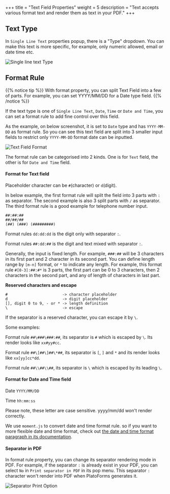 +++
title = "Text Field Properties"
weight = 5
description = "Text accepts various format text and render them as text in your PDF."
+++

## Text Type

In `Single Line Text` properties popup, there is a "Type" dropdown. You can make this text is more specific, for example, only numeric allowed, email or date time etc.

![Single line text Type](/images/page/form/text-type.png)

## Format Rule

{{% notice tip  %}}
<a name="HM-EDITOR-010" class="anchor"></a>
With format property, you can split Text Field into a few of parts. For example, you can set YYYY/MM/DD for a Date type field.
{{% /notice %}}

If the text type is one of `Single Line Text`, `Date`, `Time` or `Date and Time`, you can set a format rule to add fine control over this field.


As the example, on below screenshot, it is set to `Date` type and has `YYYY-MM-DD` as format rule. So you can see this text field are split into 3 smaller input fields to restrict only `YYYY-MM-DD` format date can be inputted.

![Text Field Format](/images/page/form/text-format.png)

The format rule can be categorised into 2 kinds. One is for `Text` field, the other is for `Date and Time` field. 

#### Format for Text field 

Placeholder character can be `#`(character) or `d`(digit).  


In below example, the first format rule will split the field into 3 parts with `:` as separator.  The second example is also 3 split parts with `/` as separator. The third format rule is a good example for telephone number input.

```
##:##:##
##/##/##
(##) (###) (#########)
```

Format rules `dd:dd:dd` is  the digit only with separator  `:`. 

Format rules `##:dd:##` is the digit and text mixed with separator  `:`. 


Generally, the input is fixed length. For example, `###:##` will be 3 characters in its first part and 2 character in its second part. You can define length range by `[m-n]` format, or `*` to indicate any length. For example, this format rule `#[0-3]:##:#*` is 3 parts,  the first part can be 0 to 3 characters, then 2 characters in the second part, and any of length of characters in last part.

**Reserved characters and escape**

```
#                        -> character placeholder
d                        -> digit placeholder
[], digit 0 to 9, - or * -> length definition
\                        -> escape 
```

If the separator is a reserved character, you can escape it by `\`.  

Some examples: 

Format rule `##\###\###:##`, its separator is `#` which is escaped by `\`. Its render looks like `xx#yy#cc`.

Format rule `##\[##\]##\*##`, its separator is `[`,  `]` and `*` and its render looks like `xx[yy]cc*dd`. 

Format rule `##\\##\\##`, its separator is `\` which is escaped by its leading `\`.


#### Format for Date and Time field 

Date `YYYY/MM/DD`

Time `hh:mm:ss`

Please note, these letter are case sensitive. yyyy/mm/dd won't render correctly.

We use `moment.js` to convert date and time format rule. so if you want to more flexible date and time format, check out [the date and time format paragraph in its documentation](http://momentjs.com/docs/).


#### Separator in PDF
In format rule property, you can change its separator rendering mode in PDF. For example, if the separator `:` is already exist in your PDF, you can select `No` in `Print separator in PDF` in its pop menu. This separator `:` character won't render into PDF when PlatoForms generates it.

![Separator Print Option](/images/page/form/separator-print.png)